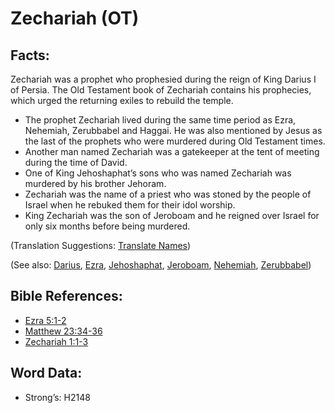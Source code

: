 # Zechariah (OT)

## Facts:

Zechariah was a prophet who prophesied during the reign of King Darius I of Persia. The Old Testament book of Zechariah contains his prophecies, which urged the returning exiles to rebuild the temple.

* The prophet Zechariah lived during the same time period as Ezra, Nehemiah, Zerubbabel and Haggai. He was also mentioned by Jesus as the last of the prophets who were murdered during Old Testament times.
* Another man named Zechariah was a gatekeeper at the tent of meeting during the time of David.
* One of King Jehoshaphat’s sons who was named Zechariah was murdered by his brother Jehoram.
* Zechariah was the name of a priest who was stoned by the people of Israel when he rebuked them for their idol worship.
* King Zechariah was the son of Jeroboam and he reigned over Israel for only six months before being murdered.

(Translation Suggestions: [Translate Names](rc://en/ta/man/translate/translate-names))

(See also: [Darius](../names/darius.md), [Ezra](../names/ezra.md), [Jehoshaphat](../names/jehoshaphat.md), [Jeroboam](../names/jeroboam.md), [Nehemiah](../names/nehemiah.md), [Zerubbabel](../names/zerubbabel.md))

## Bible References:

* [Ezra 5:1-2](rc://en/tn/help/ezr/05/01)
* [Matthew 23:34-36](rc://en/tn/help/mat/23/34)
* [Zechariah 1:1-3](rc://en/tn/help/zec/01/01)

## Word Data:

* Strong’s: H2148
